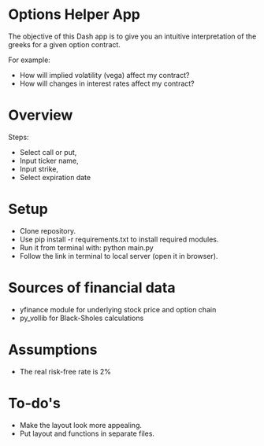 # Options Helper App
The objective of this Dash app is to give you an intuitive interpretation of the greeks for a given option contract.

For example:
- How will implied volatility (vega) affect my contract?
- How will changes in interest rates affect my contract?

# Overview
Steps:
- Select call or put,
- Input ticker name,
- Input strike,
- Select expiration date

# Setup
- Clone repository.
- Use pip install -r requirements.txt to install required modules.
- Run it from terminal with: python main.py
- Follow the link in terminal to local server (open it in browser).

# Sources of financial data
- yfinance module for underlying stock price and option chain
- py_vollib for Black-Sholes calculations

# Assumptions
- The real risk-free rate is 2%

# To-do's
- Make the layout look more appealing.
- Put layout and functions in separate files.

